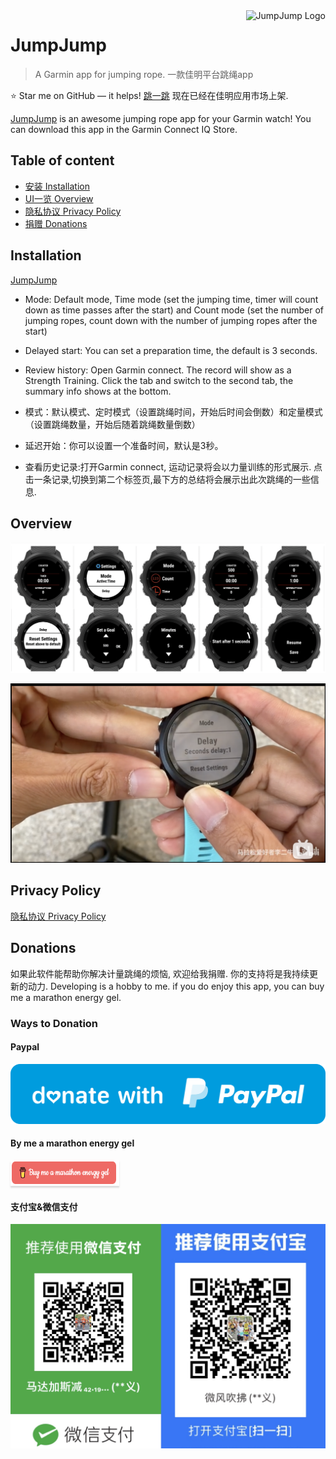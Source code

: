 <a href="https://apps.garmin.com/en-US/apps/dc6ceca8-6ec6-49f2-b711-4ebc0d347177">
    <img src="https://services.garmin.com/appsLibraryBusinessServices_v0/rest/apps/dc6ceca8-6ec6-49f2-b711-4ebc0d347177/icon/0ff22b34-19de-40e4-bce6-bbfbe0cca502" alt="JumpJump Logo" title="JumpJump" align="right" height="60" />
</a>

# JumpJump

> A Garmin app for jumping rope. 一款佳明平台跳绳app

:star: Star me on GitHub — it helps!
[跳一跳](https://apps.garmin.com/en-US/apps/dc6ceca8-6ec6-49f2-b711-4ebc0d347177) 现在已经在佳明应用市场上架.

[JumpJump](https://apps.garmin.com/en-US/apps/dc6ceca8-6ec6-49f2-b711-4ebc0d347177) is an awesome jumping rope app for your Garmin watch! You can download this app in the Garmin Connect IQ Store.

## Table of content

- [安装 Installation](#installation)
- [UI一览 Overview](#overview)
- [隐私协议 Privacy Policy](#privacy-policy)
- [捐赠 Donations](#donations)

## Installation

[JumpJump](https://services.garmin.com/appsLibraryBusinessServices_v0/rest/apps/dc6ceca8-6ec6-49f2-b711-4ebc0d347177/icon/0ff22b34-19de-40e4-bce6-bbfbe0cca502)

- Mode: Default mode, Time mode (set the jumping time, timer will count down as time passes after the start) and Count mode (set the number of jumping ropes, count down with the number of jumping ropes after the start)
- Delayed start: You can set a preparation time, the default is 3 seconds.
- Review history: Open Garmin connect. The record will show as a Strength Training. Click the tab and switch to the second tab, the summary info shows at the bottom.

- 模式：默认模式、定时模式（设置跳绳时间，开始后时间会倒数）和定量模式（设置跳绳数量，开始后随着跳绳数量倒数）
- 延迟开始：你可以设置一个准备时间，默认是3秒。
- 查看历史记录:打开Garmin connect, 运动记录将会以力量训练的形式展示. 点击一条记录,切换到第二个标签页,最下方的总结将会展示出此次跳绳的一些信息.

## Overview

![Overview](./images/family-screenshot.png)

[![](./images/tutorial-cover.png)](https://www.bilibili.com/video/BV1Sp4y1b7Be)

## Privacy Policy

[隐私协议 Privacy Policy](./privacy-policy.md)

## Donations

如果此软件能帮助你解决计量跳绳的烦恼, 欢迎给我捐赠. 你的支持将是我持续更新的动力.
Developing is a hobby to me. if you do enjoy this app, you can buy me a marathon energy gel.

### Ways to Donation

#### Paypal

[![](./images/donate-with-paypal.svg)](https://paypal.me/lichuanyi?locale.x=en_US)

#### By me a marathon energy gel

<a href="https://www.buymeacoffee.com/lichuanyi" target="_blank">
    <img src="./images/buy-me-a-marathon-energy-gel.png" alt="Buy me a marathon energy gel" style="height: 41px !important;width: 174px !important;box-shadow: 0px 3px 2px 0px rgba(190, 190, 190, 0.5) !important;-webkit-box-shadow: 0px 3px 2px 0px rgba(190, 190, 190, 0.5) !important;"/></a>

#### 支付宝&微信支付

![支付宝&微信支付](./images/alipay-wechatpay.jpg)
